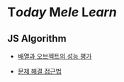 # T*oday* M*ele* L*earn*

## JS Algorithm

- [배열과 오브젝트의 성능 평가](https://github.com/Me1e/TIL/tree/main/JS_Algorithm/array-object-performance.md)

- [문제 해결 접근법](https://github.com/Me1e/TIL/tree/main/JS_Algorithm/problem-solving-approach.md)
